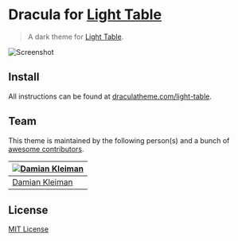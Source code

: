 # Dracula for [Light Table](http://lighttable.com)

> A dark theme for [Light Table](http://lighttable.com).

![Screenshot](https://draculatheme.com/assets/img/screenshots/light-table.png)

## Install

All instructions can be found at [draculatheme.com/light-table](https://draculatheme.com/light-table).

## Team

This theme is maintained by the following person(s) and a bunch of [awesome contributors](https://github.com/dracula/template/graphs/contributors).

[![Damian Kleiman](https://avatars3.githubusercontent.com/u/1450386?v=3&s=70)](https://github.com/DamianK) |
--- |
[Damian Kleiman](https://github.com/DamianK) |

## License

[MIT License](./LICENSE)
